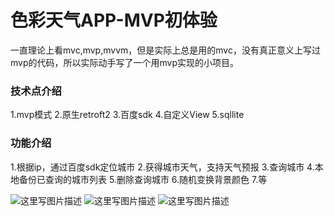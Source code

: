 色彩天气APP-MVP初体验
=============
一直理论上看mvc,mvp,mvvm，但是实际上总是用的mvc，没有真正意义上写过mvp的代码，所以实际动手写了一个用mvp实现的小项目。

### 技术点介绍
1.mvp模式
2.原生retroft2
3.百度sdk
4.自定义View
5.sqllite

### 功能介绍
1.根据ip，通过百度sdk定位城市
2.获得城市天气，支持天气预报
3.查询城市
4.本地备份已查询的城市列表
5.删除查询城市
6.随机变换背景颜色
7.等


![这里写图片描述](http://img.blog.csdn.net/20170815201718211?watermark/2/text/aHR0cDovL2Jsb2cuY3Nkbi5uZXQvc2RmZHp4/font/5a6L5L2T/fontsize/400/fill/I0JBQkFCMA==/dissolve/70/gravity/SouthEast)
![这里写图片描述](http://img.blog.csdn.net/20170815201751997?watermark/2/text/aHR0cDovL2Jsb2cuY3Nkbi5uZXQvc2RmZHp4/font/5a6L5L2T/fontsize/400/fill/I0JBQkFCMA==/dissolve/70/gravity/SouthEast)
![这里写图片描述](http://img.blog.csdn.net/20170815201808110?watermark/2/text/aHR0cDovL2Jsb2cuY3Nkbi5uZXQvc2RmZHp4/font/5a6L5L2T/fontsize/400/fill/I0JBQkFCMA==/dissolve/70/gravity/SouthEast)
